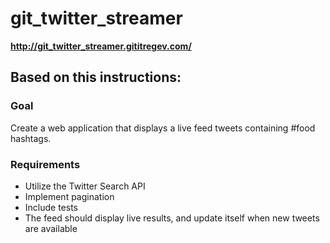 # git_twitter_streamer

**http://git_twitter_streamer.gititregev.com/**

## Based on this instructions:

### Goal
Create a web application that displays a live feed tweets containing #food hashtags.

### Requirements

- Utilize the Twitter Search API
- Implement pagination
- Include tests
- The feed should display live results, and update itself when new tweets are available


